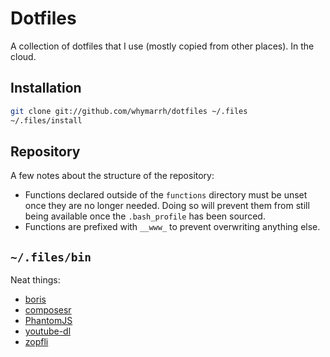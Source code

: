 Dotfiles
========

A collection of dotfiles that I use (mostly copied from other places). In the cloud.

Installation
------------

```bash
git clone git://github.com/whymarrh/dotfiles ~/.files
~/.files/install
```

Repository
----------

A few notes about the structure of the repository:

- Functions declared outside of the `functions` directory must be unset once they are no longer needed. Doing so will prevent them from still being available once the `.bash_profile` has been sourced.
- Functions are prefixed with `__www_` to prevent overwriting anything else.

`~/.files/bin`
--------------

Neat things:

- [boris](https://github.com/d11wtq/boris)
- [composesr](https://getcomposer.org/)
- [PhantomJS](http://phantomjs.org/)
- [youtube-dl](https://rg3.github.io/youtube-dl/)
- [zopfli](https://code.google.com/p/zopfli/)
